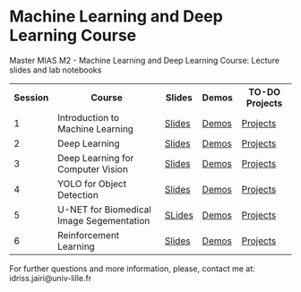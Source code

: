 <h1>Machine Learning and Deep Learning Course</h1>
Master MIAS M2 - Machine Learning and Deep Learning Course: Lecture slides and lab notebooks


<table>
  <tr>
    <th>Session</th>
    <th>Course</th>
    <th>Slides</th>
    <th>Demos</th>
    <th>TO-DO Projects</th>
  </tr>
  <tr>
    <td>1</td>
    <td>Introduction to Machine Learning</td>
    <td><a href="Link">Slides</a></td>
    <td><a href="slides">Demos</a></td>
    <td><a href="colab">Projects</a></td>
  </tr>
  <tr>
    <td>2</td>
    <td>Deep Learning</td>
    <td><a href="Link">Slides</a></td>
    <td><a href="slides">Demos</a></td>
    <td><a href="colab">Projects</a></td>
  </tr>
  <tr>
    <td>3</td>
    <td>Deep Learning for Computer Vision</td>
    <td><a href="Link">Slides</a></td>
    <td><a href="slides">Demos</a></td>
    <td><a href="colab">Projects</a></td>
  </tr>
  <tr>
    <td>4</td>
    <td>YOLO for Object Detection</td>
    <td><a href="Link">Slides</a></td>
    <td><a href="slides">Demos</a></td>
    <td><a href="colab">Projects</a></td>
  </tr>
  <tr>
    <td>5</td>
    <td>U-NET for Biomedical Image Segementation</td>
    <td><a href="Link">SLides</a></td>
    <td><a href="slides">Demos</a></td>
    <td><a href="colab">Projects</a></td>
  </tr>
  <tr>
    <td>6</td>
    <td>Reinforcement Learning</td>
    <td><a href="Link">Slides</a></td>
    <td><a href="slides">Demos</a></td>
    <td><a href="colab">Projects</a></td>
  </tr>
</table>
For further questions and more information, please, contact me at: idriss.jairi@univ-lille.fr
